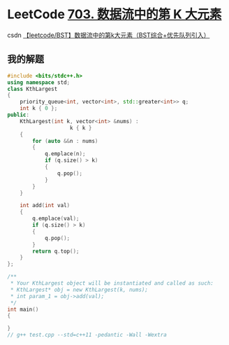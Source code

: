 # LeetCode [703. 数据流中的第 K 大元素](https://leetcode.cn/problems/kth-largest-element-in-a-stream/)



csdn [【leetcode/BST】数据流中的第k大元素（BST综合+优先队列引入）](https://blog.csdn.net/qq_43338695/article/details/102645827)

## 我的解题

```C++
#include <bits/stdc++.h>
using namespace std;
class KthLargest
{
	priority_queue<int, vector<int>, std::greater<int>> q;
	int k { 0 };
public:
	KthLargest(int k, vector<int> &nums) :
					k { k }
	{
		for (auto &&n : nums)
		{
			q.emplace(n);
			if (q.size() > k)
			{
				q.pop();
			}
		}
	}

	int add(int val)
	{
		q.emplace(val);
		if (q.size() > k)
		{
			q.pop();
		}
		return q.top();
	}
};

/**
 * Your KthLargest object will be instantiated and called as such:
 * KthLargest* obj = new KthLargest(k, nums);
 * int param_1 = obj->add(val);
 */
int main()
{

}
// g++ test.cpp --std=c++11 -pedantic -Wall -Wextra


```


